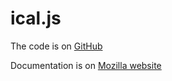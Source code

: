 
ical.js
=======

The code is on [GitHub](https://github.com/kewisch/ical.js)

Documentation is on [Mozilla website](http://mozilla-comm.github.io/ical.js/)

